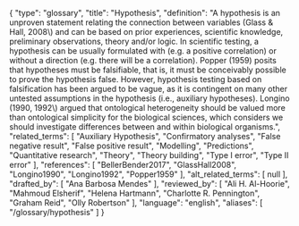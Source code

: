 {
    "type": "glossary",
    "title": "Hypothesis",
    "definition": "A hypothesis is an unproven statement relating the connection between variables (Glass & Hall, 2008\\) and can be based on prior experiences, scientific knowledge, preliminary observations, theory and/or logic. In scientific testing, a hypothesis can be usually formulated with (e.g. a positive correlation) or without a direction (e.g. there will be a correlation). Popper (1959) posits that hypotheses must be falsifiable, that is, it must be conceivably possible to prove the hypothesis false. However, hypothesis testing based on falsification has been argued to be vague, as it is contingent on many other untested assumptions in the hypothesis (i.e., auxiliary hypotheses). Longino (1990, 1992\\) argued that ontological heterogeneity should be valued more than ontological simplicity for the biological sciences, which considers we should investigate differences between and within biological organisms.",
    "related_terms": [
        "Auxiliary Hypothesis",
        "Confirmatory analyses",
        "False negative result",
        "False positive result",
        "Modelling",
        "Predictions",
        "Quantitative research",
        "Theory",
        "Theory building",
        "Type I error",
        "Type II error"
    ],
    "references": [
        "BellerBender2017",
        "GlassHall2008",
        "Longino1990",
        "Longino1992",
        "Popper1959"
    ],
    "alt_related_terms": [
        null
    ],
    "drafted_by": [
        "Ana Barbosa Mendes"
    ],
    "reviewed_by": [
        "Ali H. Al-Hoorie",
        "Mahmoud Elsherif",
        "Helena Hartmann",
        "Charlotte R. Pennington",
        "Graham Reid",
        "Olly Robertson"
    ],
    "language": "english",
    "aliases": [
        "/glossary/hypothesis"
    ]
}